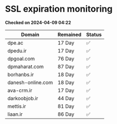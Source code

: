 # SSL expiration monitoring

**Checked on 2024-04-09 04:22**

| Domain | Remained | Status       |
|--------|----------|--------------|
| dpe.ac     | 17 Day   | ✅ |
| dpedu.ir     | 17 Day   | ✅ |
| dpgoal.com     | 76 Day   | ✅ |
| dpmaharat.com     | 87 Day   | ✅ |
| borhanbs.ir     | 18 Day   | ✅ |
| danesh-online.com     | 18 Day   | ✅ |
| ava-crm.ir     | 17 Day   | ✅ |
| darkoobjob.ir     | 44 Day   | ✅ |
| mettis.ir     | 81 Day   | ✅ |
| liaan.ir     | 86 Day   | ✅ |

